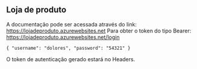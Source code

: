 ## Loja de produto

A documentação pode ser acessada através do link: https://lojadeproduto.azurewebsites.net
Para obter o token do tipo Bearer:
https://lojadeproduto.azurewebsites.net/login

``{
	"username": "dolores",
	"password": "54321"
}
``

O token de autenticação gerado estará no Headers.


